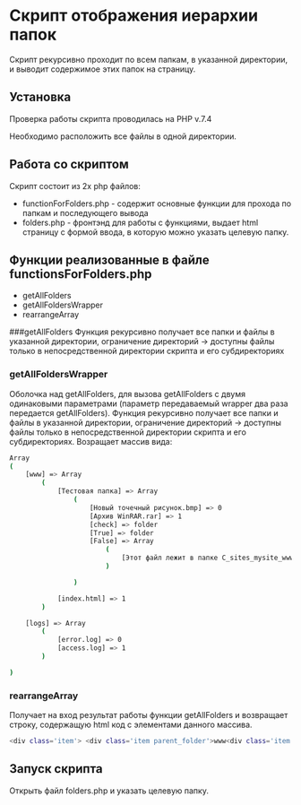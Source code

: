 # Скрипт отображения иерархии папок
Скрипт рекурсивно проходит по всем папкам, в указанной директории, и выводит содержимое этих папок на страницу.
## Установка
Проверка работы скрипта проводилась на PHP v.7.4

Необходимо расположить все файлы в одной директории.
## Работа со скриптом
Скрипт состоит из 2х php файлов:
- functionForFolders.php - содержит основные функции для прохода по папкам и последующего вывода
- folders.php - фронтэнд для работы с функциями, выдает html страницу с формой ввода, в которую можно указать целевую папку.

## Функции реализованные в файле functionsForFolders.php
- getAllFolders
- getAllFoldersWrapper
- rearrangeArray

###getAllFolders
Функция рекурсивно получает все папки и файлы в указанной директории, ограничение директорий -> доступны файлы только в непосредственной директории скрипта и его субдиректориях
### getAllFoldersWrapper
Оболочка над getAllFolders, для вызова getAllFolders с двумя одинаковыми параметрами (параметр передаваемый wrapper два раза передается getAllFolders).
Функция рекурсивно получает все папки и файлы в указанной директории, ограничение директорий -> доступны файлы только в непосредственной директории скрипта и его субдиректориях. Возращает массив вида:
```sh
Array
(
    [www] => Array
        (
            [Тестовая папка] => Array
                (
                    [Новый точечный рисунок.bmp] => 0
                    [Архив WinRAR.rar] => 1
                    [check] => folder
                    [True] => folder
                    [False] => Array
                        (
                            [Этот файл лежит в папке C_sites_mysite_www_Тестовая_папка_False.txt] => 0
                        )

                )

            [index.html] => 1
        )

    [logs] => Array
        (
            [error.log] => 0
            [access.log] => 1
        )

)
```

### rearrangeArray
Получает на вход результат работы функции getAllFolders и возвращает строку, содержащую html код с элементами данного массива.

```sh
<div class='item'> <div class='item parent_folder'>www<div class='item'> <div class='item parent_folder'>Тестовая папка<div class='item'> <div class='item file'>Новый точечный рисунок.bmp</div><div class='item file'>Архив WinRAR.rar</div><div class='item parent_folder'>check</div><div class='item parent_folder'>True</div><div class='item parent_folder'>False<div class='item'> <div class='item file'>Этот файл лежит в папке C_sites_mysite_www_Тестовая_папка_False.txt</div></div></div></div></div><div class='item file'>index.html</div></div></div><div class='item parent_folder'>logs<div class='item'> <div class='item file'>error.log</div><div class='item file'>access.log</div></div></div></div>
```

## Запуск скрипта
Открыть файл folders.php и указать целевую папку.